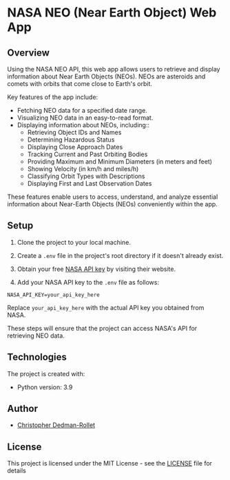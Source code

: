 # NASA NEO (Near Earth Object) Web App

## Overview

Using the NASA NEO API, this web app allows users to retrieve and display information about Near Earth Objects (NEOs). NEOs are asteroids and comets with orbits that come close to Earth's orbit.

Key features of the app include:

- Fetching NEO data for a specified date range.
- Visualizing NEO data in an easy-to-read format.
- Displaying information about NEOs, including::
  - Retrieving Object IDs and Names
  - Determining Hazardous Status
  - Displaying Close Approach Dates
  - Tracking Current and Past Orbiting Bodies
  - Providing Maximum and Minimum Diameters (in meters and feet)
  - Showing Velocity (in km/h and miles/h)
  - Classifying Orbit Types with Descriptions
  - Displaying First and Last Observation Dates

These features enable users to access, understand, and analyze essential information about Near-Earth Objects (NEOs) conveniently within the app.

## Setup
1. Clone the project to your local machine.

2. Create a `.env` file in the project's root directory if it doesn't already exist.

3. Obtain your free [NASA API key](https://api.nasa.gov/) by visiting their website.

4. Add your NASA API key to the `.env` file as follows:
```
NASA_API_KEY=your_api_key_here
```
Replace `your_api_key_here` with the actual API key you obtained from NASA.

These steps will ensure that the project can access NASA's API for retrieving NEO data.

## Technologies
The project is created with:
* Python version: 3.9

## Author
   * [Christopher Dedman-Rollet](https://twitter.com/DedmanRollet)
   
## License
This project is licensed under the MIT License - see the [LICENSE](/LICENSE) file for details
